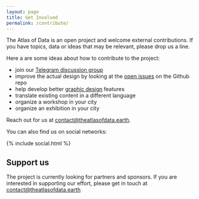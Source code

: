 ```yaml
---
layout: page
title: Get Involved
permalink: /contribute/
---
```


The Atlas of Data is an open project and welcome external contributions. If you have topics, data or ideas that may be relevant, please drop us a line.

Here a are some ideas about how to contribute to the project:

- join our [Telegram discussion group](https://t.me/atlasofdata)
- improve the actual design by looking at the [open issues](https://github.com/theatlasofdata/theatlasofdata.earth/issues) on the Github repo
- help develop better [graphic design](https://github.com/theatlasofdata/visual-identity) features
- translate existing content in a different language
- organize a workshop in your city
- organize an exhibition in your city


Reach out for us at  [contact@theatlasofdata.earth](mailto:contact@theatlasofdata.earth).

You can also find us on social networks:

{% include social.html %}

## Support us

The project is currently looking for partners and sponsors. If you are interested in supporting our effort, please get in touch at [contact@theatlasofdata.earth](mailto:contact@theatlasofdata.earth)
